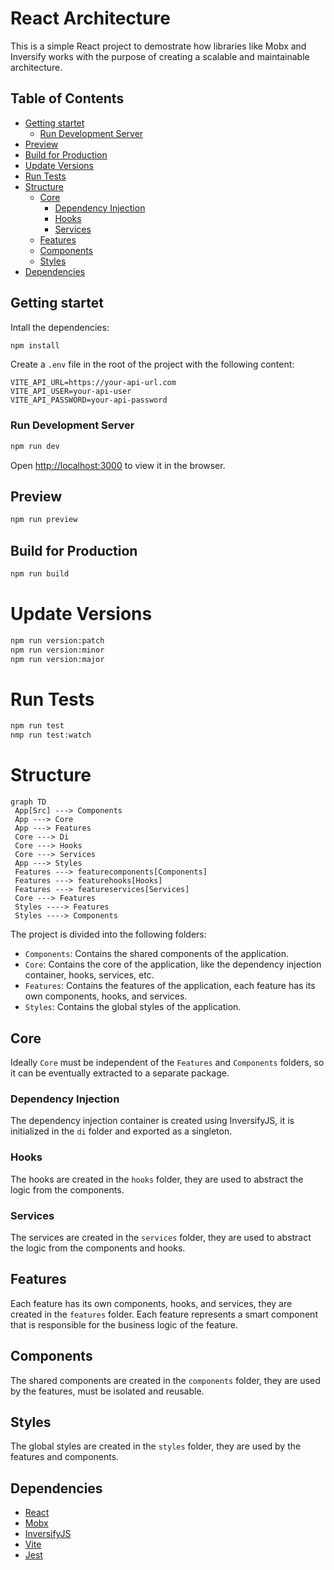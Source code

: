 # React Architecture

This is a simple React project to demostrate how libraries like Mobx and Inversify works with the purpose of creating a scalable and maintainable architecture.

## Table of Contents

- [Getting startet](#getting-startet)
  - [Run Development Server](#run-development-server)
- [Preview](#preview)
- [Build for Production](#build-for-production)
- [Update Versions](#update-versions)
- [Run Tests](#run-tests)
- [Structure](#structure)
  - [Core](#core)
    - [Dependency Injection](#dependency-injection)
    - [Hooks](#hooks)
    - [Services](#services)
  - [Features](#features)
  - [Components](#components)
  - [Styles](#styles)
- [Dependencies](#dependencies)

## Getting startet

Intall the dependencies:

```bash
npm install
```

Create a `.env` file in the root of the project with the following content:

```env
VITE_API_URL=https://your-api-url.com
VITE_API_USER=your-api-user
VITE_API_PASSWORD=your-api-password
```

### Run Development Server

```bash
npm run dev
```

Open [http://localhost:3000](http://localhost:3000) to view it in the browser.

## Preview

```bash
npm run preview
```

## Build for Production

```bash
npm run build
```

# Update Versions

```bash
npm run version:patch
npm run version:minor
npm run version:major
```

# Run Tests

```bash
npm run test
nmp run test:watch
```

# Structure

```mermaid
graph TD
 App[Src] ---> Components
 App ---> Core
 App ---> Features
 Core ---> Di
 Core ---> Hooks
 Core ---> Services
 App ---> Styles
 Features ---> featurecomponents[Components]
 Features ---> featurehooks[Hooks]
 Features ---> featureservices[Services]
 Core ---> Features
 Styles ----> Features
 Styles ----> Components
```

The project is divided into the following folders:

- `Components`: Contains the shared components of the application.
- `Core`: Contains the core of the application, like the dependency injection container, hooks, services, etc.
- `Features`: Contains the features of the application, each feature has its own components, hooks, and services.
- `Styles`: Contains the global styles of the application.

## Core

Ideally `Core` must be independent of the `Features` and `Components` folders, so it can be eventually extracted to a separate package.

### Dependency Injection

The dependency injection container is created using InversifyJS, it is initialized in the `di` folder and exported as a singleton.

### Hooks

The hooks are created in the `hooks` folder, they are used to abstract the logic from the components.

### Services

The services are created in the `services` folder, they are used to abstract the logic from the components and hooks.

## Features

Each feature has its own components, hooks, and services, they are created in the `features` folder.
Each feature represents a smart component that is responsible for the business logic of the feature.

## Components

The shared components are created in the `components` folder, they are used by the features, must be isolated and reusable.

## Styles

The global styles are created in the `styles` folder, they are used by the features and components.

## Dependencies

- [React](https://reactjs.org/)
- [Mobx](https://mobx.js.org/README.html)
- [InversifyJS](https://inversify.io/)
- [Vite](https://vitejs.dev/)
- [Jest](https://jestjs.io/)

